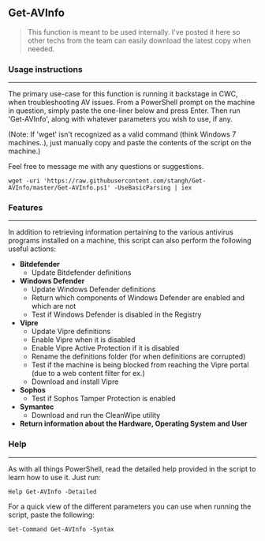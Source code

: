 ## Get-AVInfo

> This function is meant to be used internally. I've posted it here so other techs from the team can easily download the latest copy when needed.  

### Usage instructions

---

The primary use-case for this function is running it backstage in CWC, when troubleshooting AV issues. 
From a PowerShell prompt on the machine in question, simply paste the one-liner below and press Enter. Then run 'Get-AVInfo', along with whatever parameters you wish to use, if any.

(Note: If 'wget' isn't recognized as a valid command (think Windows 7 machines..), just manually copy and paste the contents of the script on the machine.)

Feel free to message me with any questions or suggestions.  

    wget -uri 'https://raw.githubusercontent.com/stangh/Get-AVInfo/master/Get-AVInfo.ps1' -UseBasicParsing | iex

### Features

---

In addition to retrieving information pertaining to the various antivirus programs installed on a machine, this script can also perform the following useful actions:
- **Bitdefender**
    - Update Bitdefender definitions
- **Windows Defender**
    - Update Windows Defender definitions
    - Return which components of Windows Defender are enabled and which are not
    - Test if Windows Defender is disabled in the Registry
- **Vipre**
    - Update Vipre definitions
    - Enable Vipre when it is disabled
    - Enable Vipre Active Protection if it is disabled
    - Rename the definitions folder (for when definitions are corrupted)
    - Test if the machine is being blocked from reaching the Vipre portal (due to a web content filter for ex.)
    - Download and install Vipre
- **Sophos**
    - Test if Sophos Tamper Protection is enabled 
- **Symantec**
    - Download and run the CleanWipe utility
- **Return information about the Hardware, Operating System and User**

### Help

---

As with all things PowerShell, read the detailed help provided in the script to learn how to use it. Just run:
    
    Help Get-AVInfo -Detailed

For a quick view of the different parameters you can use when running the script, paste the following:

    Get-Command Get-AVInfo -Syntax